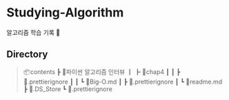 # Studying-Algorithm 

알고리즘 학습 기록 📖

## Directory

> 📦contents
 ┣ 📂파이썬 알고리즘 인터뷰
 ┃ ┣ 📂chap4
 ┃ ┃ ┣ 📜.prettierignore
 ┃ ┃ ┗ 📜Big-O.md
 ┃ ┣ 📜.prettierignore
 ┃ ┗ 📜readme.md
 ┣ 📜.DS_Store
 ┗ 📜.prettierignore